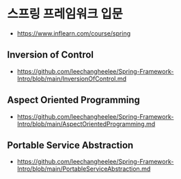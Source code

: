 # 스프링 프레임워크 입문
  * https://www.inflearn.com/course/spring

## **Inversion of Control**
  * https://github.com/leechangheelee/Spring-Framework-Intro/blob/main/InversionOfControl.md
  
## **Aspect Oriented Programming**
  * https://github.com/leechangheelee/Spring-Framework-Intro/blob/main/AspectOrientedProgramming.md
  
## **Portable Service Abstraction**
  * https://github.com/leechangheelee/Spring-Framework-Intro/blob/main/PortableServiceAbstraction.md
